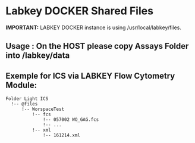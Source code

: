 Labkey DOCKER Shared Files
==========

**IMPORTANT:** LABKEY DOCKER instance is using /usr/local/labkey/files.

## Usage : On the HOST please copy Assays Folder into /labkey/data

## Exemple for ICS via LABKEY Flow Cytometry Module:
    Folder Light ICS
      !-- @files
          !-- WorspaceTest
              !-- fcs
                  !-- 057002 WO_GAG.fcs
                  !-- ...
              !-- xml
                  !-- 161214.xml

